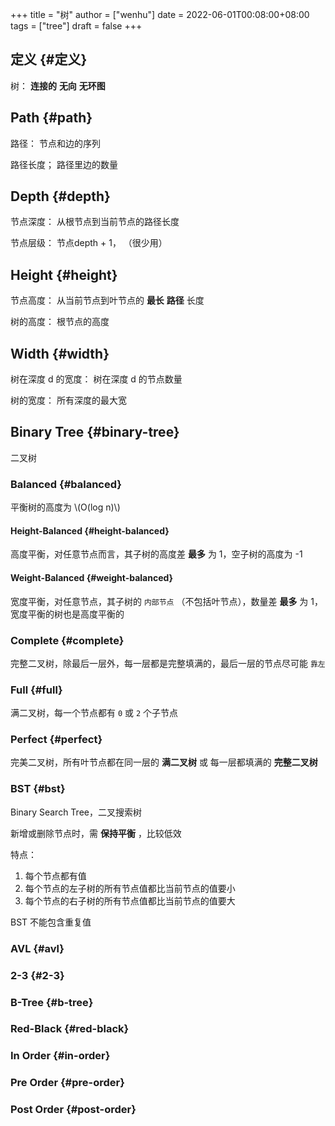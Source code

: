 +++
title = "树"
author = ["wenhu"]
date = 2022-06-01T00:08:00+08:00
tags = ["tree"]
draft = false
+++

## 定义 {#定义}

树： **连接的** **无向** **无环图**


## Path {#path}

路径： 节点和边的序列

路径长度； 路径里边的数量


## Depth {#depth}

节点深度： 从根节点到当前节点的路径长度

节点层级： 节点depth + 1， （很少用）


## Height {#height}

节点高度： 从当前节点到叶节点的 **最长** **路径** 长度

树的高度： 根节点的高度


## Width {#width}

树在深度 d 的宽度： 树在深度 d 的节点数量

树的宽度： 所有深度的最大宽


## Binary Tree {#binary-tree}

二叉树


### Balanced {#balanced}

平衡树的高度为 \\(O(log n)\\)


#### Height-Balanced {#height-balanced}

高度平衡，对任意节点而言，其子树的高度差 **最多** 为 1，空子树的高度为 -1


#### Weight-Balanced {#weight-balanced}

宽度平衡，对任意节点，其子树的 `内部节点` （不包括叶节点），数量差 **最多** 为 1，宽度平衡的树也是高度平衡的


### Complete {#complete}

完整二叉树，除最后一层外，每一层都是完整填满的，最后一层的节点尽可能 `靠左`


### Full {#full}

满二叉树，每一个节点都有 `0` 或 `2` 个子节点


### Perfect {#perfect}

完美二叉树，所有叶节点都在同一层的 **满二叉树** 或 每一层都填满的 **完整二叉树**


### BST {#bst}

Binary Search Tree，二叉搜索树

新增或删除节点时，需 **保持平衡** ，比较低效

特点：

1.  每个节点都有值
2.  每个节点的左子树的所有节点值都比当前节点的值要小
3.  每个节点的右子树的所有节点值都比当前节点的值要大

BST 不能包含重复值


### AVL {#avl}


### 2-3 {#2-3}


### B-Tree {#b-tree}


### Red-Black {#red-black}


### In Order {#in-order}


### Pre Order {#pre-order}


### Post Order {#post-order}
